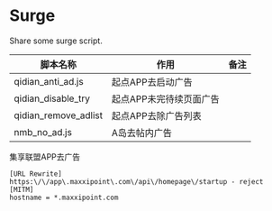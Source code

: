 # Surge
Share some surge script.

脚本名称|作用|备注
---|---|---
qidian_anti_ad.js|起点APP去启动广告|
qidian_disable_try|起点APP未完待续页面广告|
qidian_remove_adlist|起点APP去除广告列表|
nmb_no_ad.js|A岛去帖内广告

集享联盟APP去广告

    [URL Rewrite]
    https:\/\/app\.maxxipoint\.com\/api\/homepage\/startup - reject
    [MITM]
    hostname = *.maxxipoint.com